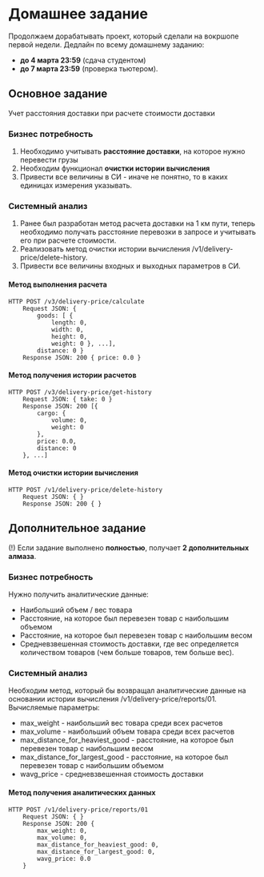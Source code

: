 # Домашнее задание
Продолжаем дорабатывать проект, который сделали на вокршопе первой недели.
Дедлайн по всему домашнему заданию:
- **до 4 марта 23:59** (сдача студентом)
- **до 7 марта 23:59** (проверка тьютером).

## Основное задание
Учет расстояния доставки при расчете стоимости доставки

### Бизнес потребность
1. Необходимо учитывать **расстояние доставки**, на которое нужно перевести грузы
2. Необходим функционал **очистки истории вычисления**
3. Привести все величины в СИ - иначе не понятно, то в каких единицах измерения указывать.

### Системный анализ
1. Ранее был разработан метод расчета доставки на 1 км пути, теперь необходимо получать расстояние перевозки в запросе и учитывать его при расчете стоимости.
2. Реализовать метод очистки истории вычисления /v1/delivery-price/delete-history.
3. Привести все величины входных и выходных параметров в СИ.

#### Метод выполнения расчета
```
HTTP POST /v3/delivery-price/calculate
    Request JSON: {
        goods: [ {
            length: 0,
            width: 0,
            height: 0,
            weight: 0 }, ...],
        distance: 0 }
    Response JSON: 200 { price: 0.0 }
```
#### Метод получения истории расчетов
```
HTTP POST /v3/delivery-price/get-history
    Request JSON: { take: 0 }
    Response JSON: 200 [{
        cargo: { 
            volume: 0,
            weight: 0
        },
        price: 0.0,
        distance: 0
    }, ...]
```
#### Метод очистки истории вычисления
```
HTTP POST /v1/delivery-price/delete-history
    Request JSON: { }
    Response JSON: 200 { }

```

## Дополнительное задание
(!) Если задание выполнено **полностью**, получает **2 дополнительных алмаза**.

### Бизнес потребность
Нужно получить аналитические данные:
- Наибольший объем / вес товара
- Расстояние, на которое был перевезен товар с наибольшим объемом
- Расстояние, на которое был перевезен товар с наибольшим весом
- Средневзвешенная стоимость доставки, где вес определяется количеством товаров (чем больше товаров, тем больше вес).

### Системный анализ
Необходим метод, который бы возвращал аналитические данные на основании истории вычисления /v1/delivery-price/reports/01. Вычисляемые параметры:
- max_weight - наибольший вес товара среди всех расчетов
- max_volume - наибольший объем товара среди всех расчетов
- max_distance_for_heaviest_good - расстояние, на которое был перевезен товар с наибольшим весом
- max_distance_for_largest_good - расстояние, на которое был перевезен товар с наибольшим объемом
- wavg_price - средневзвешенная стоимость доставки

#### Метод получения аналитических данных
```
HTTP POST /v1/delivery-price/reports/01
    Request JSON: { }
    Response JSON: 200 { 
        max_weight: 0,
        max_volume: 0,
        max_distance_for_heaviest_good: 0,
        max_distance_for_largest_good: 0,
        wavg_price: 0.0
    }
```
